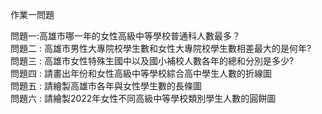 作業一問題    

問題一:高雄市哪一年的女性高級中等學校普通科人數最多？  
問題二 : 高雄市男性大專院校學生數和女性大專院校學生數相差最大的是何年?  
問題三 : 高雄市女性特殊生國中以及國小補校人數各年的總和分別是多少?  
問題四 : 請畫出年份和女性高級中等學校綜合高中學生人數的折線圖  
問題五 : 請繪製高雄市各年與女性學生數的長條圖   
問題六 : 請繪製2022年女性不同高級中等學校類別學生人數的圓餅圖  

